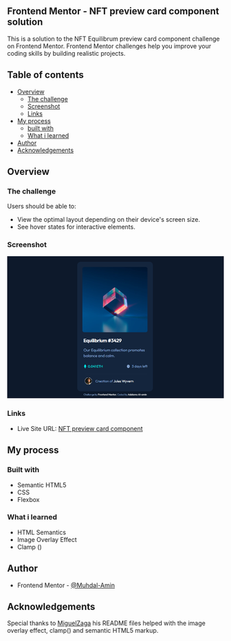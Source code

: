 ## Frontend Mentor - NFT preview card component solution

This is a solution to the NFT Equilibrum preview card component challenge on Frontend Mentor. 
Frontend Mentor challenges help you improve your coding skills by building realistic projects.

## Table of contents

- [Overview](#overview)
  - [The challenge](#the-challenge)
  - [Screenshot](#screenshot)
  - [Links](#links)
- [My process](#my-process)
  - [built with](#built-with)
  - [What i learned](#what-i-learned)
- [Author](#author)
- [Acknowledgements](#acknowledgements)


## Overview

### The challenge

Users should be able to:

- View the optimal layout depending on their device's screen size.
- See hover states for interactive elements.

### Screenshot

![Screenshot](./screenshot.png)

### Links

- Live Site URL: [NFT preview card component]( https://muhdal-amin.github.io/nft-preview-card-component/)

## My process

### Built with

- Semantic HTML5
- CSS
- Flexbox

### What i learned

- HTML Semantics
- Image Overlay Effect
- Clamp ()


## Author

- Frontend Mentor - [@Muhdal-Amin](https://www.frontendmentor.io/profile/Muhdal-Amin)


## Acknowledgements

Special thanks to [MiguelZaga](https://www.frontendmentor.io/profile/miguelzaga) his README files helped with the image overlay effect, clamp() and semantic HTML5 markup.